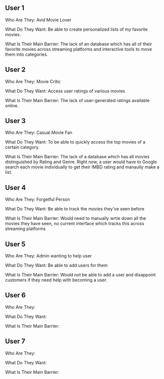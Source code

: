 ## User 1

Who Are They: Avid Movie Lover


What Do They Want: Be able to create personalized lists of my favorite movies.


What Is Their Main Barrier: The lack of an database which has all of their favorite movies across streaming platforms and interactive tools to move them into categories. 

## User 2 
Who Are They: Movie Critic


What Do They Want: Access user ratings of various movies 


What Is Their Main Barrier: The lack of user-generated ratings available online. 

## User 3
Who Are They: Casual Movie Fan


What Do They Want: To be able to quickly access the top movies of a certain category. 


What Is Their Main Barrier: The lack of a database which has all movies distinguished by Rating and Genre. Right now, a user would have to Google search each movie individually to get their IMBD rating and manaully make a list. 

## User 4
Who Are They: Forgetful Person


What Do They Want: Be able to track the movies they've seen before


What Is Their Main Barrier: Would need to manually wrtie down all the movies they have seen, no current interface which tracks this across streaming platforms 


## User 5
Who Are They: Admin wanting to help user


What Do They Want: Be able to add users for them


What Is Their Main Barrier: Would not be able to add a user and disappoint customers if they need help with becoming a user. 


## User 6
Who Are They: 


What Do They Want:


What Is Their Main Barrier: 


## User 7
Who Are They: 


What Do They Want:


What Is Their Main Barrier: 

